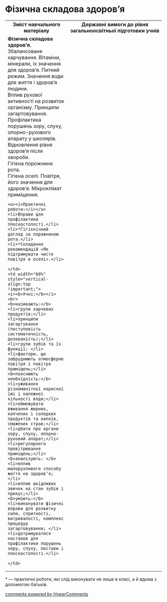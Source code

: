 <div id="hypercomments_widget" class="js-hypercomments-widget invisible"></div>

Фізична складова здоров’я
=============================================

<table>
  <tr>
    <td width="40%" align="center"><b>Зміст навчального матеріалу<b></td>
    <td width="60%" align="center"><b>Державні вимоги до рівня загальноосвітньої підготовки учнів</b></td>
  </tr>
  <tr>
    <td width="40%" style="vertical-align:top !important;">
    <b>Фізична складова здоров’я.</b><br>
    Збалансоване харчування. Вітаміни, мінерали, їх значення для здоров’я. Питний режим. Значення води для життя і здоров’я людини.<br>
    Вплив рухової активності на розвиток організму. Принципи загартовування.<br>
    Профілактика порушень зору, слуху, опорно-рухового апарату у школярів. Відновлення рівня здоров’я після хвороби.<br>
    Гігієна порожнини рота.<br>
    Гігієна оселі. Повітря, його значення для здоров’я. Мікроклімат приміщення. <br>

    <u><i>Практичні роботи:</i></u>
    <li>Вправи для профілактики плоскостопості.</li>
    <li>*Гігієнічний догляд за порожниною рота.</li>
    <li>*Складання рекомендацій «Як підтримувати чисте повітря в оселі».</li>

    </td>
    <td width="60%" style="vertical-align:top !important;">
    <i><b>Учні:</b></i><br>
    <b>називають:</b>
    <li>групи харчових продуктів;</li>
    <li>принципи загартування (поступовість систематичність, дозованість);</li>
    <li>групи зубів та їх функції; </li>
    <li>фактори, що забруднюють атмосферне повітря і повітря приміщень;</li>
    <b>пояснюють необхідність:</b>
    <li>уживання різноманітної корисної їжі і належної кількості води;</li>
    <li>обмежувати вживання жирних, копчених і солодких продуктів та напоїв, смажених страв;</li>
    <li>дбати про органи зору, слуху, опорно-руховий апарат;</li>
    <li>регулярного провітрювання приміщень;</li>
    <b>аналізують: </b>
    <li>вплив малорухливого способу життя на здоров’я;</li>
    <li>вплив шкідливих звичок на стан зубів і прикус;</li>
    <b>уміють:</b>
    <li>виконувати фізичні вправи для розвитку сили, спритності, витривалості, комплекс процедур загартовування; </li>
    <li>дотримуватися настанов для профілактики порушень зору, слуху, постави і плоскостопості.</li>

	</td>
  </tr>
</table>

<p>* — практичні роботи, які слід виконувати не лише в класі, а й вдома з допомогою батьків.</p>

<div class="js-hypercomments-container">
<a href="http://hypercomments.com" class="hc-link" title="comments widget">comments powered by HyperComments</a>
</div>
